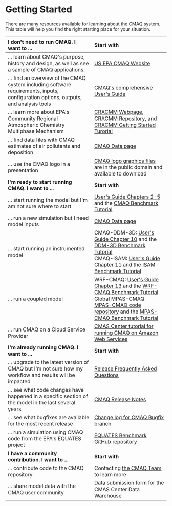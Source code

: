 # Getting Started

There are many resources available for learning about the CMAQ system.  This table will help you find the right starting place for your situation. 

|**I don't need to run CMAQ. I want to ...**|**Start with**|
|:--------------|:----|
|... learn about CMAQ's purpose, history and design, as well as see a sample of CMAQ applications. | [US EPA CMAQ Website](https://www.epa.gov/cmaq)|
|... find an overview of the CMAQ system including software requirements, inputs, configuration options, outputs, and analysis tools| [CMAQ's comprehensive User's Guide](./Users_Guide/README.md)|
|... learn more about EPA's Community Regional Atmospheric Chemistry Multiphase Mechanism | [CRACMM Webpage](https://www.epa.gov/cmaq/cracmm), [CRACMM Repository](https://usepa.github.io/CRACMM), and [CRACMM Getting Started Turorial](./Users_Guide/Tutorials/CMAQ_UG_tutorial_CRACMM.md)|
|... find data files with CMAQ estimates of air pollutants and deposition | [CMAQ Data page](CMAQ_Data.md)|
|... use the CMAQ logo in a presentation | [CMAQ logo graphics files](Logos/README.md) are in the public domain and available to download|
|**I'm ready to start running CMAQ. I want to ...**|**Start with**|
|... start running the model but I'm am not sure where to start | [User's Guide Chapters 2-5](./Users_Guide/README.md) and the [CMAQ Benchmark Tutorial](./Users_Guide/Tutorials/CMAQ_UG_tutorial_benchmark_cracmm2_stage.md)|
|... run a new simulation but I need model inputs |[CMAQ Data page](CMAQ_Data.md#test_case_data)|
|... start running an instrumented model|  CMAQ-DDM-3D: [User's Guide Chapter 10](./Users_Guide/CMAQ_UG_ch10_HDDM-3D.md) and the [DDM-3D Benchmark Tutorial](./Users_Guide/Tutorials/CMAQ_UG_tutorial_DDM3D.md)  <br>CMAQ-ISAM: [User's Guide Chapter 11](./Users_Guide/CMAQ_UG_ch11_ISAM.md) and the [ISAM Benchmark Tutorial](./Users_Guide/Tutorials/CMAQ_UG_tutorial_ISAM.md)  |
|... run a coupled model | WRF-CMAQ: [User's Guide Chapter 13](./Users_Guide/CMAQ_UG_ch13_WRF-CMAQ.md) and the [WRF-CMAQ Benchmark Tutorial](./Users_Guide/Tutorials/CMAQ_UG_tutorial_WRF-CMAQ_Benchmark.md) <br>Global MPAS-CMAQ: [MPAS-CMAQ code repository](https://github.com/USEPA/CMAQ/tree/MPAS_CMAQ) and the [MPAS-CMAQ Benchmark Tutorial](https://github.com/USEPA/CMAQ/blob/MPAS_CMAQ/DOCS/Users_Guide/PDF/MPAS_CMAQ_guide.pdf)|
|... run CMAQ on a Cloud Service Provider | [CMAS Center tutorial for running CMAQ on Amazon Web Services](https://pcluster-cmaq.readthedocs.io/en/latest/index.html) |
|**I'm already running CMAQ. I want to ...**|**Start with**|
|... upgrade to the latest version of CMAQ but I'm not sure how my workflow and results will be impacted | [Release Frequently Asked Questions](./Release_FAQ/README.md) |
|... see what code changes have happened in a specific section of the model in the last several years | [CMAQ Release Notes](./Release_Notes/README.md)|
|... see what bugfixes are available for the most recent release | [Change log for CMAQ Bugfix branch](CMAQ-Bugfix-Branch.md)|
|... run a simulation using CMAQ code from the EPA's EQUATES project | [EQUATES Benchmark GitHub repository](https://github.com/lizadams/EQUATES_BENCHMARK)|
|**I have a community contribution. I want to ...**|**Start with**|
|... contribute code to the CMAQ repository | Contacting [the CMAQ Team](mailto:CMAQ_Team@epa.gov) to learn more|
|... share model data with the CMAQ user community | [Data submission form](https://docs.google.com/forms/d/1lH6UdllyVvD-ISATfPxMqwe3Xr6n2ed6AiGkEspxVag/) for the CMAS Center Data Warehouse| 


